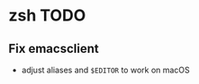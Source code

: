 zsh TODO
========

Fix emacsclient
---------------

-	adjust aliases and `$EDITOR` to work on macOS
